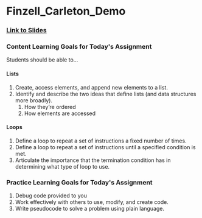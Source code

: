 # Finzell_Carleton_Demo

### [Link to Slides](https://docs.google.com/presentation/d/10BLmb5o_SBAL1xPE4BX3T4uMprtOu57h4WG-LHx1rVo/edit?usp=sharing)

### Content Learning Goals for Today's Assignment
Students should be able to...

#### Lists 
1. Create, access elements, and append new elements to a list.
2. Identify and describe the two ideas that define lists (and data structures more broadly).
    1. How they’re ordered
    2. How elements are accessed

#### Loops
1. Define a loop to repeat a set of instructions a fixed number of times. 
2. Define a loop to repeat a set of instructions until a specified condition is met.
3. Articulate the importance that the termination condition has in determining what type of loop to use.

### Practice Learning Goals for Today's Assignment

1. Debug code provided to you
2. Work effectively with others to use, modify, and create code.
3. Write pseudocode to solve a problem using plain language.


